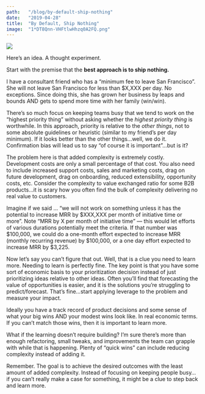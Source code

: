 ```yaml
---
path:	"/blog/by-default-ship-nothing"
date:	"2019-04-28"
title:	"By Default, Ship Nothing"
image:	"1*DT8Qnn-VHFtlwHhzq0A2FQ.png"
---
```


![](/images/1*DT8Qnn-VHFtlwHhzq0A2FQ.png)

Here’s an idea. A thought experiment.

Start with the premise that the **best approach is to ship nothing.**

I have a consultant friend who has a “minimum fee to leave San Francisco”. She will not leave San Francisco for less than $X,XXX per day. No exceptions. Since doing this, she has grown her business by leaps and bounds AND gets to spend more time with her family (win/win).

There’s so much focus on keeping teams busy that we tend to work on the “highest priority thing” without asking whether the *highest priority thing* is worthwhile. In this approach, priority is relative to the *other things*, not to some absolute guidelines or heuristic (similar to my friend’s per day minimum). If it looks better than the other things…well, we do it. Confirmation bias will lead us to say “of course it is important”…but is it?

The problem here is that added complexity is extremely costly. Development costs are only a small percentage of that cost. You also need to include increased support costs, sales and marketing costs, drag on future development, drag on onboarding, reduced extensibility, opportunity costs, etc. Consider the complexity to value exchanged ratio for some B2B products…it is scary how you often find the bulk of complexity delivering no real value to customers.

Imagine if we said … “we will not work on something unless it has the potential to increase MRR by $XXX,XXX per month of initiative time or more”. Note “MRR by X per month of initiative time” — this would let efforts of various durations potentially meet the criteria. If that number was $100,000, we could do a one-month effort expected to increase MRR (monthly recurring revenue) by $100,000, or a one day effort expected to increase MRR by $3,225.

Now let’s say you can’t figure that out. Well, that is a clue you need to learn more. Needing to learn is perfectly fine. The key point is that you have some sort of economic basis to your prioritization decision instead of just prioritizing ideas relative to other ideas. Often you’ll find that forecasting the value of opportunities is easier, and it is the solutions you’re struggling to predict/forecast. That’s fine…start applying leverage to the problem and measure your impact.

Ideally you have a track record of product decisions and some sense of what your big wins AND your modest wins look like. In real economic terms. If you can’t match those wins, then it is important to learn more.

What if the learning doesn’t require building? I’m sure there’s more than enough refactoring, small tweaks, and improvements the team can grapple with while that is happening. Plenty of “quick wins” can include reducing complexity instead of adding it.

Remember. The goal is to achieve the desired outcomes with the least amount of added complexity. Instead of focusing on keeping people busy…if you can’t really make a case for something, it might be a clue to step back and learn more.

